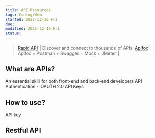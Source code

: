 ```yaml
---
title: API Resources
tags: Coding/Web
started: 2022-12-16 Fri
due:
modified: 2022-12-16 Fri
status:
---
```

>[Rapid API](https://rapidapi.com/hub) | Discover and connect to thousands of APIs. 
>[Apifox](https://apifox.cn) | Apifox = Postman + Swagger + Mock + JMeter |

## What are APIs?
An essential skill for both front-end and back-end developers
API Authentication - OAUTH 2.0
API Keys
## How to use?
API key
## Restful API
